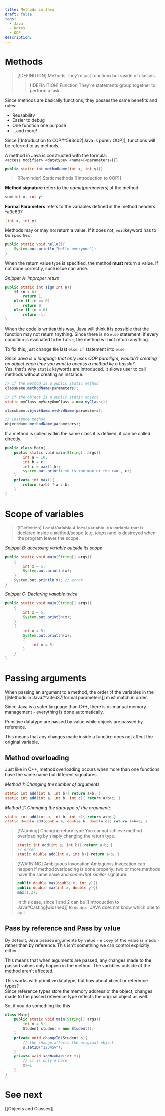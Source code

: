 ```yaml
---
title: Methods in Java
draft: false
tags:
  - Java
  - Notes
  - OOP
description:
---
```

# Methods
>[!DEFINITION] Methods
>They're just functions but inside of classes. 
>>[!DEFINITION] Function 
>They're statements group together to perform a task.

Since methods are basically functions, they posses the same benefits and rules:
- Reusability
- Easier to debug
- One function one purpose
- ...and more!

Since [[Introduction to OOP#^593cb2|Java is purely OOP]], functions will be referred to as methods.

A method in Java is constructed with the formula:<br>
`<access modifier> <datatype> <name>(<parameters>){}`
```java
public static int methodName(int x, int y){}
 ```
>[!Reminder] Static methods
>[[Introduction to OOP]]

**Method signature** refers to the *name(parameters)* of the method. 
```java
sum(int x, int y)
```
**Formal Parameters** refers to the variables defined in the method headers. ^a3e637
```java 
(int x, int y)
```
Methods may or may not return a value. If it does not, `void`keyword has to be specified.
```java
public static void hello(){
	System.out.println("Hello everyone");
}
```
When the return value type is specified, the method **must** return a value. If not done correctly, such issue can arise.

*Snippet A: Improper return*
```java
public static int sign(int n){
	if (n > 0)
		return 1;
	else if (n == 0)
		return 0;
	else if (n < 0)
		return -1;
}
```
When the code is written this way, Java will think it is possible that the function may not return anything. Since there is no `else` statement, if every condition is evaluated to be `false`, the method will not return anything. 

To fix this, just change the last `else if` statement into `else`

*Since Java is a language that only uses OOP paradigm, wouldn't creating an object each time you want to access a method be a hassle?*<br>
Yes, that's why `static` keywords are introduced. It allows user to call methods without creating an instance.

```java
// if the method is a public static method
className.methodName(parameters);

// if the object is a public static object
static myClass myVeryOwnClass = new myClass();

className.objectName.methodName(parameters);

// instance method
objectName.methodName(parameters); 
```
If a method is called within the same class it is defined, it can be called directly. 
```java
public class Main{
	public static void main(String[] args){
		int a = 10;
		int b = c;
		int c = max(1,b);
		System.out.printf("%d is the max of the two", c);
	}
	private int max(){
		return (a>b) ? a : b; 
	}
}
```
# Scope of variables
>[!Definition] Local Variable
>A local variable is a variable that is declared inside a method/scope (e.g. *loops*) and is destroyed when the program leaves the scope. 

*Snippet B: accessing variable outside its scope*
```java
public static void main(String[] args){
	{
		int x = 5;
		System.out.println(x);
	}
	System.out.println(x); // error
}
```
*Snippet C: Declaring variable twice*
```java
public static void main(String[] args){
	{
		int x = 5;
		System.out.println(x);
	}
	{
		int x = 5;
		System.out.println(x);
		{
			int x = 5;
		}
	}
}
```
# Passing arguments
When passing an argument to a method, the order of the variables in the [[Methods in Java#^a3e637|formal parameters]] must match in order.

Since Java is a safer language than C++, there is no manual memory management - everything is done automatically. 

Primitive datatype are passed by value while objects are passed by reference. 

This means that any changes made inside a function does not affect the original variable. 

## Method overloading
Just like in C++, method overloading occurs when more than one functions have the same name but different signatures.

*Method 1: Changing the number of arguments*
```java
static int add(int a, int b){ return a+b; }
static int add(int a, int b, int c){ return a+b+c; }
```
*Method 2: Changing the datatype of the arguments*
```java
static int add(int a, int b, int c){ return a+b; }
static double add(double a, double b, double c){ return a+b+c; }
```

>[!Warning] Changing return type
>You cannot achieve method overloading by simply changing the return type.
>```java
>static int add(int a, int b){ return a+b; }
>// error
>static double add(int a, int b){ return a+b; }
>```

>[!WARNING] Ambiguous Invocation
>Ambiguous Invocation can happen if method overloading is done properly; two or more methods have the same name and *somewhat similar* signature.
>```java
>public double max(double x, int y){}
>public double max(int x, double y){}
>max(1,2);
>```
>In this case, since 1 and 2 can be [[Introduction to Java#Casting|widened]] to `double`, JAVA does not know which one to call.

## Pass by reference and Pass by value
By default, Java passes arguments by value - a copy of the value is made - rather than by reference. This isn't something we can control explicitly either. 

This means that when arguments are passed, any changes made to the passed values only happen in the method. The variables outside of the method aren't affected. 

This works with primitive datatype, but how about object or reference types? <br>Since reference types store the memory address of the object, changes made to the passed reference type reflects the original object as well. 

So, if you do something like this
```java
class Main{
	public static void main(String[] args){
		int x = 5;
		Student student = new Student();
	}
	private void changeId(Student s){
		// the change affects the original object
		s.setID("123456");
	}
	private void addNumber(int x){
		// it is only 6 here
		x+=1
	}
}
```
# See next
[[Objects and Classes]]